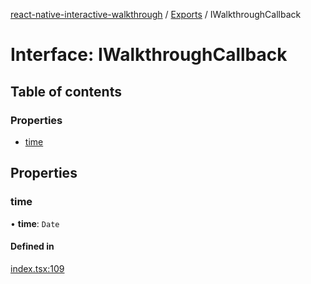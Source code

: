 [react-native-interactive-walkthrough](../README.md) / [Exports](../modules.md) / IWalkthroughCallback

# Interface: IWalkthroughCallback

## Table of contents

### Properties

- [time](IWalkthroughCallback.md#time)

## Properties

### time

• **time**: `Date`

#### Defined in

[index.tsx:109](https://github.com/tribefyhq/react-native-walkthrough/blob/d3e0653/src/index.tsx#L109)
